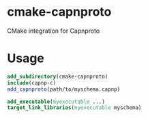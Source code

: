 # cmake-capnproto
CMake integration for Capnproto

# Usage
```cmake
add_subdirectory(cmake-capnproto)
include(capnp-c)
add_capnproto(path/to/myschema.capnp)

add_executable(myexecutable ...)
target_link_libraries(myexecutable myschema)
```
